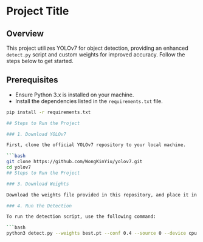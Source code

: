 # Project Title

## Overview

This project utilizes YOLOv7 for object detection, providing an enhanced `detect.py` script and custom weights for improved accuracy. Follow the steps below to get started.

## Prerequisites

- Ensure Python 3.x is installed on your machine.
- Install the dependencies listed in the `requirements.txt` file.

```bash
pip install -r requirements.txt

## Steps to Run the Project

### 1. Download YOLOv7

First, clone the official YOLOv7 repository to your local machine.

```bash
git clone https://github.com/WongKinYiu/yolov7.git
cd yolov7
## Steps to Run the Project

### 3. Download Weights

Download the weights file provided in this repository, and place it in the YOLOv7 directory.

### 4. Run the Detection

To run the detection script, use the following command:

```bash
python3 detect.py --weights best.pt --conf 0.4 --source 0 --device cpu
